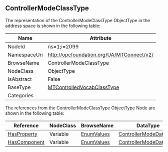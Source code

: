 <!-- objecttype -->
## ControllerModeClassType
  
<!-- end of text -->
The representation of the ControllerModeClassType ObjectType in the address space is shown in the following table:  

|Name|Attribute|
|---|---|
|NodeId|ns=1;i=2099|
|NamespaceUri|http://opcfoundation.org/UA/MTConnect/v2/|
|BrowseName|ControllerModeClassType|
|NodeClass|ObjectType|
|IsAbstract|False|
|BaseType|[MTControlledVocabClassType](../../ObjectTypes/MTControlledVocabClassType/readme.md)|
|Categories||

The references from the ControllerModeClassType ObjectType Node are shown in the following table:  

|Reference|NodeClass|BrowseName|DataType|TypeDefinition|ModellingRule|
|---|---|---|---|---|---|
|[HasProperty](../../../Core/ReferenceTypes/HasProperty/readme.md)|Variable|[EnumValues](#EnumValues)|[ControllerModeDataType](../../DataTypes/ControllerModeDataType/readme.md)|[ControllerModeDataType](../../DataTypes/ControllerModeDataType/readme.md)|[Mandatory](../../../Core/Objects/Mandatory/readme.md)|
|[HasComponent](../../../Core/ReferenceTypes/HasComponent/readme.md)|Variable|[EnumValues](#EnumValues)|[ControllerModeDataType](../../DataTypes/ControllerModeDataType/readme.md)|[ControllerModeDataType](../../DataTypes/ControllerModeDataType/readme.md)|[Mandatory](../../../Core/Objects/Mandatory/readme.md)|


